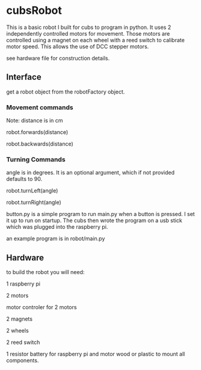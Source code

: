 # cubsRobot

This is a basic robot I built for cubs to program in python. It uses 2 independently controlled motors for movement. Those motors are controlled using a magnet on each wheel with a reed switch to calibrate motor speed. This allows the use of DCC stepper motors.

see hardware file for construction details.

## Interface
get a robot object from the robotFactory object.

### Movement commands
Note: distance is in cm

robot.forwards(distance)

robot.backwards(distance)


### Turning Commands
angle is in degrees. It is an optional argument, which if not provided defaults to 90.

robot.turnLeft(angle)

robot.turnRight(angle) 

button.py is a simple program to run main.py when a button is pressed. I set it up to run on startup. The cubs then wrote the program on a usb stick which was plugged into the raspberry pi.

an example program is in robot/main.py


## Hardware
to build the robot you will need:

1 raspberry pi

2 motors

motor controler for 2 motors

2 magnets

2 wheels

2 reed switch

1 resistor
battery for raspberry pi and motor
wood or plastic to mount all components.
